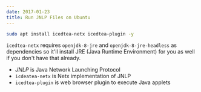 ```yaml
---
date: 2017-01-23
title: Run JNLP Files on Ubuntu
---
```


```bash
sudo apt install icedtea-netx icedtea-plugin -y
```
`icedtea-netx` requires `openjdk-8-jre` and `openjdk-8-jre-headless` as dependencies so it'll install JRE (Java Runtime Environment) for you as well if you don't have that already.

- _JNLP_ is Java Network Launching Protocol
- `icdeatea-netx` is Netx implementation of JNLP
- `icedtea-plugin` is web browser plugin to execute Java applets
